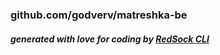 ### github.com/godverv/matreshka-be

##### generated with love for coding by [RedSock CLI](https://github.com/Red-Sock/rscli)
